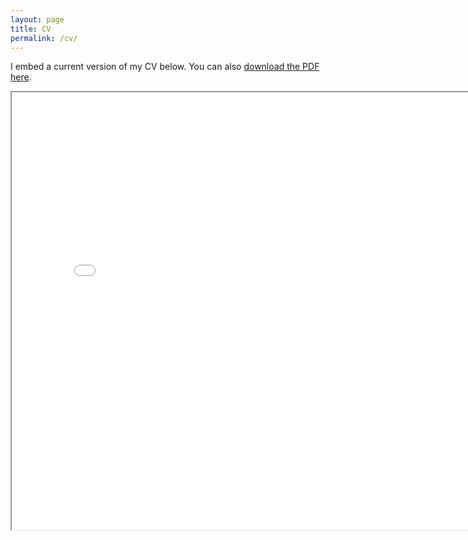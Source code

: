 ```yaml
---
layout: page
title: CV
permalink: /cv/
---
```


I embed a current version of my CV below. You can also [download the PDF here](cv.pdf).

<iframe src="../cv.pdf" width="800" height="700">


